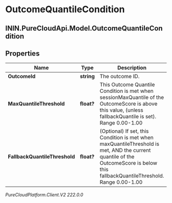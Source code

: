 # OutcomeQuantileCondition

## ININ.PureCloudApi.Model.OutcomeQuantileCondition

## Properties

|Name | Type | Description | Notes|
|------------ | ------------- | ------------- | -------------|
| **OutcomeId** | **string** | The outcome ID. | |
| **MaxQuantileThreshold** | **float?** | This Outcome Quantile Condition is met when sessionMaxQuantile of the OutcomeScore is above this value, (unless fallbackQuantile is set). Range 0.00-1.00 | |
| **FallbackQuantileThreshold** | **float?** | (Optional) If set, this Condition is met when maxQuantileThreshold is met, AND the current quantile of the OutcomeScore is below this fallbackQuantileThreshold. Range 0.00-1.00 | [optional] |



_PureCloudPlatform.Client.V2 222.0.0_
